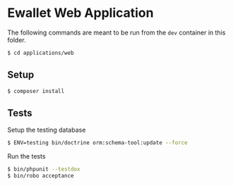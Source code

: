 # Ewallet Web Application

The following commands are meant to be run from the `dev` container in this
folder.

```bash
$ cd applications/web
```

## Setup

```bash
$ composer install
```

## Tests

Setup the testing database

```bash
$ ENV=testing bin/doctrine orm:schema-tool:update --force
```

Run the tests

```bash
$ bin/phpunit --testdox
$ bin/robo acceptance
```

